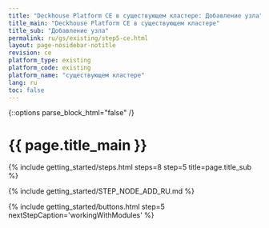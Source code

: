 ```yaml
---
title: "Deckhouse Platform CE в существующем кластере: Добавление узла"
title_main: "Deckhouse Platform CE в существующем кластере"
title_sub: "Добавление узла"
permalink: ru/gs/existing/step5-ce.html
layout: page-nosidebar-notitle
revision: ce
platform_type: existing
platform_code: existing
platform_name: "существующем кластере"
lang: ru
toc: false
---
```


<link rel="stylesheet" type="text/css" href='{{ assets["getting-started.css"].digest_path }}' />

{::options parse_block_html="false" /}

<h1 class="docs__title">{{ page.title_main }}</h1>
{% include getting_started/steps.html steps=8 step=5 title=page.title_sub %}

{% include getting_started/STEP_NODE_ADD_RU.md %}

{% include getting_started/buttons.html step=5 nextStepCaption='workingWithModules' %}
